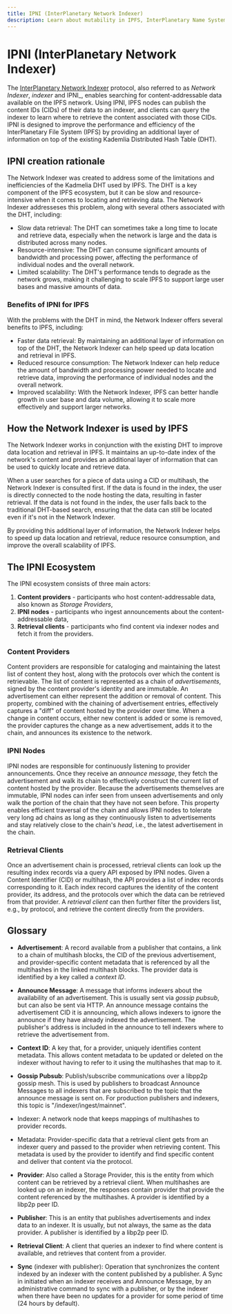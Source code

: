 ```yaml
---
title: IPNI (InterPlanetary Network Indexer)
description: Learn about mutability in IPFS, InterPlanetary Name System (IPNS), and how it can be used in conjunction with IPFS.
---
```


# IPNI (InterPlanetary Network Indexer)

The [InterPlanetary Network Indexer](https://github.com/ipni) protocol, also referred to as _Network Indexer_, _indexer_ and IPNI_, enables searching for content-addressable data available on the IPFS network. Using IPNI, IPFS nodes can publish the content IDs (CIDs) of their data to an indexer, and clients can query the indexer to learn where to retrieve the content associated with those CIDs. IPNI is designed to improve the performance and efficiency of the InterPlanetary File System (IPFS) by providing an additional layer of information on top of the existing Kademlia Distributed Hash Table (DHT).

## IPNI creation rationale 

The Network Indexer was created to address some of the limitations and inefficiencies of the Kadmelia DHT used by IPFS. The DHT is a key component of the IPFS ecosystem, but it can be slow and resource-intensive when it comes to locating and retrieving data. The Network Indexer addresseses this problem, along with several others associated with the DHT, including:

- Slow data retrieval: The DHT can sometimes take a long time to locate and retrieve data, especially when the network is large and the data is distributed across many nodes.
- Resource-intensive: The DHT can consume significant amounts of bandwidth and processing power, affecting the performance of individual nodes and the overall network.
- Limited scalability: The DHT's performance tends to degrade as the network grows, making it challenging to scale IPFS to support large user bases and massive amounts of data.

### Benefits of IPNI for IPFS

With the problems with the DHT in mind, the Network Indexer offers several benefits to IPFS, including:

- Faster data retrieval: By maintaining an additional layer of information on top of the DHT, the Network Indexer can help speed up data location and retrieval in IPFS.
- Reduced resource consumption: The Network Indexer can help reduce the amount of bandwidth and processing power needed to locate and retrieve data, improving the performance of individual nodes and the overall network.
- Improved scalability: With the Network Indexer, IPFS can better handle growth in user base and data volume, allowing it to scale more effectively and support larger networks.

## How the Network Indexer is used by IPFS

The Network Indexer works in conjunction with the existing DHT to improve data location and retrieval in IPFS. It maintains an up-to-date index of the network's content and provides an additional layer of information that can be used to quickly locate and retrieve data.

When a user searches for a piece of data using a CID or multihash, the Network Indexer is consulted first. If the data is found in the index, the user is directly connected to the node hosting the data, resulting in faster retrieval. If the data is not found in the index, the user falls back to the traditional DHT-based search, ensuring that the data can still be located even if it's not in the Network Indexer.

By providing this additional layer of information, the Network Indexer helps to speed up data location and retrieval, reduce resource consumption, and improve the overall scalability of IPFS.

## The IPNI Ecosystem

The IPNI ecosystem consists of three main actors:

1. **Content providers** - participants who host content-addressable data, also known as _Storage Providers_,
2. **IPNI nodes** - participants who ingest announcements about the content-addressable data,
3. **Retrieval clients** - participants who find content via indexer nodes and fetch it from the providers.

### Content Providers

Content providers are responsible for cataloging and maintaining the latest list of content they host, along with the protocols over which the content is retrievable. The list of content is represented as a chain of _advertisements_, signed by the content provider's identity and are immutable. An advertisement can either represent the addition or removal of content. This property, combined with the chaining of advertisement entries, effectively captures a "diff" of content hosted by the provider over time. When a change in content occurs, either new content is added or some is removed, the provider captures the change as a new advertisement, adds it to the chain, and announces its existence to the network.

### IPNI Nodes

IPNI nodes are responsible for continuously listening to provider announcements. Once they receive an _announce message_, they fetch the advertisement and walk its chain to effectively construct the current list of content hosted by the provider. Because the advertisements themselves are immutable, IPNI nodes can infer seen from unseen advertisements and only walk the portion of the chain that they have not seen before. This property enables efficient traversal of the chain and allows IPNI nodes to tolerate very long ad chains as long as they continuously listen to advertisements and stay relatively close to the chain's _head_, i.e., the latest advertisement in the chain.

### Retrieval Clients

Once an advertisement chain is processed, retrieval clients can look up the resulting index records via a query API exposed by IPNI nodes. Given a Content Identifier (CID) or multihash, the API provides a list of index records corresponding to it. Each index record captures the identity of the content provider, its address, and the protocols over which the data can be retrieved from that provider. A _retrieval client_ can then further filter the providers list, e.g., by protocol, and retrieve the content directly from the providers.

## Glossary

- **Advertisement**: A record available from a publisher that contains, a link to a chain of multihash blocks, the CID of the previous advertisement, and provider-specific content metadata that is referenced by all the multihashes in the linked multihash blocks. The provider data is identified by a key called a _context ID_.
- **Announce Message**: A message that informs indexers about the availability of an advertisement. This is usually sent via _gossip pubsub_, but can also be sent via HTTP. An announce message contains the advertisement CID it is announcing, which allows indexers to ignore the announce if they have already indexed the advertisement. The publisher's address is included in the announce to tell indexers where to retrieve the advertisement from.
- **Context ID**: A key that, for a provider, uniquely identifies content metadata. This allows content metadata to be updated or deleted on the indexer without having to refer to it using the multihashes that map to it.
- **Gossip Pubsub**: Publish/subscribe communications over a libpp2p gossip mesh. This is used by publishers to broadcast Announce Messages to all indexers that are subscribed to the topic that the announce message is sent on. For production publishers and indexers, this topic is "/indexer/ingest/mainnet".

- Indexer: A network node that keeps mappings of multihashes to provider records.

- Metadata: Provider-specific data that a retrieval client gets from an indexer query and passed to the provider when retrieving content. This metadata is used by the provider to identify and find specific content and deliver that content via the protocol.

- **Provider**: Also called a Storage Provider, this is the entity from which content can be retrieved by a retrieval client. When multihashes are looked up on an indexer, the responses contain provider that provide the content referenced by the multihashes. A provider is identified by a libp2p peer ID.
- **Publisher**: This is an entity that publishes advertisements and index data to an indexer. It is usually, but not always, the same as the data provider. A publisher is identified by a libp2p peer ID.
- **Retrieval Client**: A client that queries an indexer to find where content is available, and retrieves that content from a provider.
- **Sync** (indexer with publisher):  Operation that synchronizes the content indexed by an indexer with the content published by a publisher. A Sync in initiated when an indexer receives and Announce Message, by an administrative command to sync with a publisher, or by the indexer when there have been no updates for a provider for some period of time (24 hours by default).



